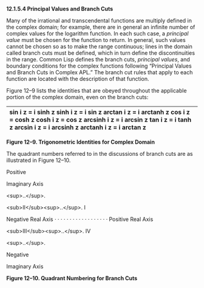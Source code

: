 **12.1.5.4 Principal Values and Branch Cuts** 

Many of the irrational and transcendental functions are multiply defined in the complex domain; for example, there are in general an infinite number of complex values for the logarithm function. In each such case, a *principal value* must be chosen for the function to return. In general, such values cannot be chosen so as to make the range continuous; lines in the domain called branch cuts must be defined, which in turn define the discontinuities in the range. Common Lisp defines the branch cuts, *principal values*, and boundary conditions for the complex functions following “Principal Values and Branch Cuts in Complex APL.” The branch cut rules that apply to each function are located with the description of that function. 

Figure 12–9 lists the identities that are obeyed throughout the applicable portion of the complex domain, even on the branch cuts: 

|sin i z = i sinh z sinh i z = i sin z arctan i z = i arctanh z cos i z = cosh z cosh i z = cos z arcsinh i z = i arcsin z tan i z = i tanh z arcsin i z = i arcsinh z arctanh i z = i arctan z|
| :- |


**Figure 12–9. Trigonometric Identities for Complex Domain** 

The quadrant numbers referred to in the discussions of branch cuts are as illustrated in Figure 12–10. 

Positive 

Imaginary Axis 

\<sup\>..\</sup\>. 

\<sub\>II\</sub\>\<sup\>..\</sup\>. I 

Negative Real Axis *· · · · · · · · · · · · · · · · · ·* Positive Real Axis 

\<sub\>III\</sub\>\<sup\>..\</sup\>. IV 

\<sup\>..\</sup\>. 

Negative 

Imaginary Axis 

**Figure 12–10. Quadrant Numbering for Branch Cuts** 

